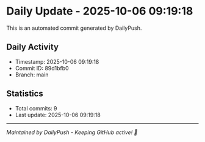 # Daily Update - 2025-10-06 09:19:18

This is an automated commit generated by DailyPush.

## Daily Activity
- Timestamp: 2025-10-06 09:19:18
- Commit ID: 89d1bfb0
- Branch: main

## Statistics
- Total commits: 9
- Last update: 2025-10-06 09:19:18

---
*Maintained by DailyPush - Keeping GitHub active! 🚀*
